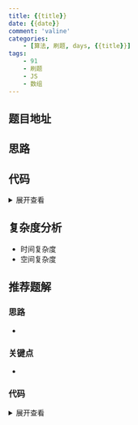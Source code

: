 ```yaml
---
title: {{title}}
date: {{date}}
comment: 'valine'
categories:
    - [算法, 刷题, days, {{title}}]
tags:
    - 91
    - 刷题
    - JS
    - 数组
---
```


## 题目地址

## 思路

## 代码

<details>
    <summary>展开查看</summary>

```js

```

</details>

## 复杂度分析

-   时间复杂度
-   空间复杂度

## 推荐题解

### 思路

-

### 关键点

-

### 代码

<details>
    <summary>展开查看</summary>

```js

```

</details>
